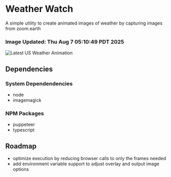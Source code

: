 # Weather Watch

A simple utility to create animated images of weather by capturing images from zoom.earth

### Image Updated: Thu Aug  7 05:10:49 PDT 2025

![Latest US Weather Animation](animations/2025-08-07.webp)

## Dependencies
### System Dependendencies
* node
* imagemagick
### NPM Packages
* puppeteer
* typescript

## Roadmap
* optimize execution by reducing browser calls to only the frames needed
* add environment variable support to adjust overlay and output image options

